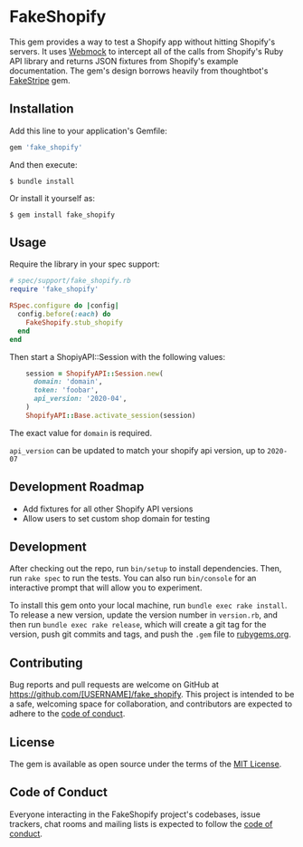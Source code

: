 # FakeShopify

This gem provides a way to test a Shopify app without hitting Shopify's servers. It uses [Webmock](https://github.com/bblimke/webmock) to intercept all of the calls from Shopify's Ruby API library and returns JSON fixtures from Shopify's example documentation. The gem's design borrows heavily from thoughtbot's [FakeStripe](https://github.com/thoughtbot/fake_stripe) gem.

## Installation

Add this line to your application's Gemfile:

```ruby
gem 'fake_shopify'
```

And then execute:

    $ bundle install

Or install it yourself as:

    $ gem install fake_shopify

## Usage

Require the library in your spec support:

```ruby
# spec/support/fake_shopify.rb
require 'fake_shopify'

RSpec.configure do |config|
  config.before(:each) do
    FakeShopify.stub_shopify
  end
end
```

Then start a ShopiyAPI::Session with the following values:

```ruby
    session = ShopifyAPI::Session.new(
      domain: 'domain',
      token: 'foobar',
      api_version: '2020-04',
    )
    ShopifyAPI::Base.activate_session(session)
```

The exact value for `domain` is required.

`api_version` can be updated to match your shopify api version, up to `2020-07`

## Development Roadmap

- Add fixtures for all other Shopify API versions
- Allow users to set custom shop domain for testing

## Development

After checking out the repo, run `bin/setup` to install dependencies. Then, run `rake spec` to run the tests. You can also run `bin/console` for an interactive prompt that will allow you to experiment.

To install this gem onto your local machine, run `bundle exec rake install`. To release a new version, update the version number in `version.rb`, and then run `bundle exec rake release`, which will create a git tag for the version, push git commits and tags, and push the `.gem` file to [rubygems.org](https://rubygems.org).

## Contributing

Bug reports and pull requests are welcome on GitHub at https://github.com/[USERNAME]/fake_shopify. This project is intended to be a safe, welcoming space for collaboration, and contributors are expected to adhere to the [code of conduct](https://github.com/[USERNAME]/fake_shopify/blob/master/CODE_OF_CONDUCT.md).


## License

The gem is available as open source under the terms of the [MIT License](https://opensource.org/licenses/MIT).

## Code of Conduct

Everyone interacting in the FakeShopify project's codebases, issue trackers, chat rooms and mailing lists is expected to follow the [code of conduct](https://github.com/[USERNAME]/fake_shopify/blob/master/CODE_OF_CONDUCT.md).

